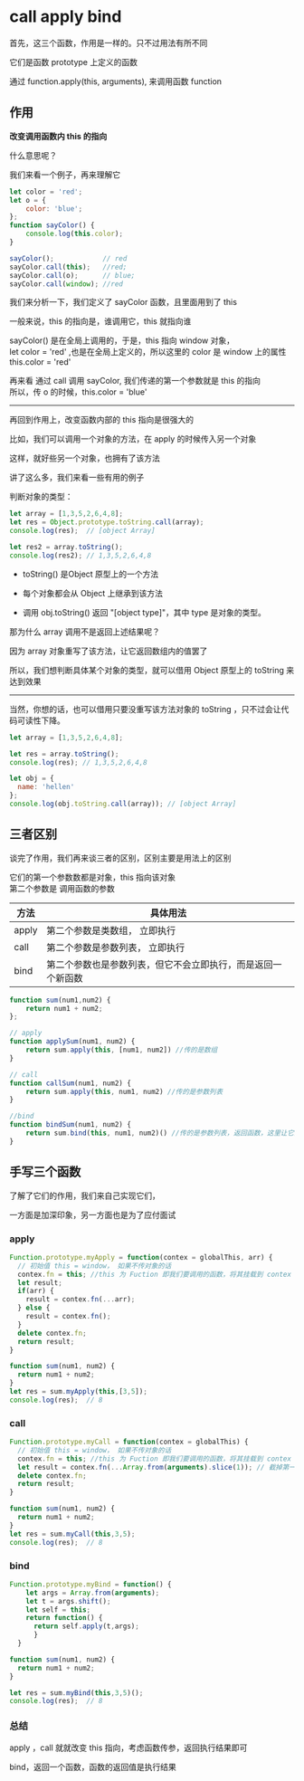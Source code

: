 # call apply bind    

首先，这三个函数，作用是一样的。只不过用法有所不同    

它们是函数 prototype 上定义的函数    

通过 function.apply(this, arguments), 来调用函数 function    

## 作用

**改变调用函数内 this 的指向**    

什么意思呢？    

我们来看一个例子，再来理解它     

```js
let color = 'red';
let o = {
    color: 'blue';
};
function sayColor() {
    console.log(this.color);
}

sayColor();            // red
sayColor.call(this);   //red;
sayColor.call(o);      // blue;
sayColor.call(window); //red
```   
我们来分析一下，我们定义了 sayColor 函数，且里面用到了 this    

一般来说，this 的指向是，谁调用它，this 就指向谁    

sayColor() 是在全局上调用的，于是，this 指向 window 对象，    
let color = 'red' ,也是在全局上定义的，所以这里的 color 是 window 上的属性    
this.color = 'red'        

再来看 通过 call 调用 sayColor, 我们传递的第一个参数就是 this 的指向    
所以，传 o 的时候，this.color = 'blue'  

---

再回到作用上，改变函数内部的 this 指向是很强大的    

比如，我们可以调用一个对象的方法，在 apply 的时候传入另一个对象    

这样，就好些另一个对象，也拥有了该方法   

讲了这么多，我们来看一些有用的例子    

判断对象的类型：    
```js
let array = [1,3,5,2,6,4,8];
let res = Object.prototype.toString.call(array);
console.log(res);  // [object Array]

let res2 = array.toString();
console.log(res2); // 1,3,5,2,6,4,8
```    
- toString() 是Object 原型上的一个方法    

- 每个对象都会从 Object 上继承到该方法    

- 调用 obj.toString() 返回 "[object type]"，其中 type 是对象的类型。    

那为什么 array 调用不是返回上述结果呢？    

因为 array 对象重写了该方法，让它返回数组内的值罢了    

所以，我们想判断具体某个对象的类型，就可以借用 Object 原型上的 toString 来达到效果  

---

当然，你想的话，也可以借用只要没重写该方法对象的 toString ，只不过会让代码可读性下降。    

```js
let array = [1,3,5,2,6,4,8];

let res = array.toString();
console.log(res); // 1,3,5,2,6,4,8

let obj = {
  name: 'hellen'
};
console.log(obj.toString.call(array)); // [object Array]
```    

## 三者区别

谈完了作用，我们再来谈三者的区别，区别主要是用法上的区别    

它们的第一个参数数都是对象，this 指向该对象    
第二个参数是 调用函数的参数    

| 方法 | 具体用法 |
|---|---|
|apply| 第二个参数是类数组， 立即执行|
|call| 第二个参数是参数列表， 立即执行|
|bind| 第二个参数也是参数列表，但它不会立即执行，而是返回一个新函数

```js
function sum(num1,num2) {
    return num1 + num2;
};

// apply
function applySum(num1, num2) {
    return sum.apply(this, [num1, num2]) //传的是数组
}

// call
function callSum(num1, num2) {
    return sum.apply(this, num1, num2) //传的是参数列表
}

//bind
function bindSum(num1, num2) {
    return sum.bind(this, num1, num2)() //传的是参数列表，返回函数，这里让它立即执行
}
```

## 手写三个函数    
了解了它们的作用，我们来自己实现它们，    

一方面是加深印象，另一方面也是为了应付面试    

### apply
```js
Function.prototype.myApply = function(contex = globalThis, arr) {
  // 初始值 this = window， 如果不传对象的话
  contex.fn = this; //this 为 Fuction 即我们要调用的函数，将其挂载到 contex 对象上
  let result;
  if(arr) {
    result = contex.fn(...arr);
  } else {
    result = contex.fn();
  }
  delete contex.fn;
  return result;
}

function sum(num1, num2) {
  return num1 + num2;
}
let res = sum.myApply(this,[3,5]);
console.log(res);  // 8
```

### call
```js
Function.prototype.myCall = function(contex = globalThis) {
  // 初始值 this = window， 如果不传对象的话
  contex.fn = this; //this 为 Fuction 即我们要调用的函数，将其挂载到 contex 对象上
  let result = contex.fn(...Array.from(arguments).slice(1)); // 截掉第一个对象，剩余参数传参
  delete contex.fn;
  return result;
}

function sum(num1, num2) {
  return num1 + num2;
}
let res = sum.myCall(this,3,5);
console.log(res);  // 8
```

### bind
```js
Function.prototype.myBind = function() {
    let args = Array.from(arguments);
    let t = args.shift();
    let self = this;
    return function() {
      return self.apply(t,args);
      }
  }

function sum(num1, num2) {
  return num1 + num2;
}

let res = sum.myBind(this,3,5)();
console.log(res);  // 8
```
### 总结

apply ，call 就就改变 this 指向，考虑函数传参，返回执行结果即可    

bind，返回一个函数，函数的返回值是执行结果    




